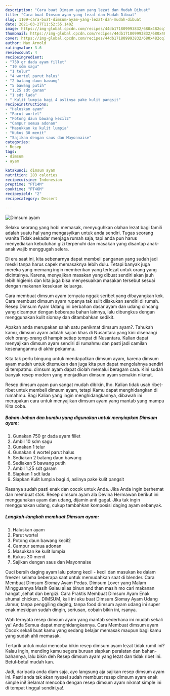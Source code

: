 ```yaml
---
description: "Cara buat Dimsum ayam yang lezat dan Mudah Dibuat"
title: "Cara buat Dimsum ayam yang lezat dan Mudah Dibuat"
slug: 1109-cara-buat-dimsum-ayam-yang-lezat-dan-mudah-dibuat
date: 2021-03-27T11:52:55.140Z
image: https://img-global.cpcdn.com/recipes/44db171809993832/680x482cq70/dimsum-ayam-foto-resep-utama.jpg
thumbnail: https://img-global.cpcdn.com/recipes/44db171809993832/680x482cq70/dimsum-ayam-foto-resep-utama.jpg
cover: https://img-global.cpcdn.com/recipes/44db171809993832/680x482cq70/dimsum-ayam-foto-resep-utama.jpg
author: Max Arnold
ratingvalue: 3.6
reviewcount: 4
recipeingredient:
- "750 gr dada ayam fillet"
- "10 sdm sagu"
- "1 telur"
- "4 wortel parut halus"
- "2 batang daun bawang"
- "5 bawang putih"
- "1.25 sdt garam"
- "1 sdt lada"
- " Kulit lumpia bagi 4 aslinya pake kulit pangsit"
recipeinstructions:
- "Haluskan ayam"
- "Parut wortel"
- "Potong daun bawang kecil2"
- "Campur semua adonan"
- "Masukkan ke kulit lumpia"
- "Kukus 30 menit"
- "Sajikan dengan saus dan Mayonnaise"
categories:
- Resep
tags:
- dimsum
- ayam

katakunci: dimsum ayam 
nutrition: 283 calories
recipecuisine: Indonesian
preptime: "PT14M"
cooktime: "PT46M"
recipeyield: "2"
recipecategory: Dessert

---
```



![Dimsum ayam](https://img-global.cpcdn.com/recipes/44db171809993832/680x482cq70/dimsum-ayam-foto-resep-utama.jpg)

Selaku seorang yang hobi memasak, menyuguhkan olahan lezat bagi famili adalah suatu hal yang mengasyikan untuk anda sendiri. Tugas seorang  wanita Tidak sekadar menjaga rumah saja, tapi anda pun harus menyediakan kebutuhan gizi terpenuhi dan masakan yang disantap anak-anak wajib menggugah selera.

Di era  saat ini, kita sebenarnya dapat membeli panganan yang sudah jadi meski tanpa harus capek memasaknya lebih dulu. Tetapi banyak juga mereka yang memang ingin memberikan yang terlezat untuk orang yang dicintainya. Karena, menyajikan masakan yang dibuat sendiri akan jauh lebih higienis dan kita juga bisa menyesuaikan masakan tersebut sesuai dengan makanan kesukaan keluarga. 

Cara membuat dimsum ayam ternyata nggak seribet yang dibayangkan kok. Cara membuat dimsum ayam rupanya tak sulit dilakukan sendiri di rumah. Resep Dimsum Ayam Udang ini berbahan dasar ayam dan udang cincang yang dicampur dengan beberapa bahan lainnya, lalu dibungkus dengan menggunakan kulit siomay dan ditambahkan sedikit.

Apakah anda merupakan salah satu penikmat dimsum ayam?. Tahukah kamu, dimsum ayam adalah sajian khas di Nusantara yang kini disenangi oleh orang-orang di hampir setiap tempat di Nusantara. Kalian dapat menyajikan dimsum ayam sendiri di rumahmu dan pasti jadi camilan kesenanganmu di akhir pekanmu.

Kita tak perlu bingung untuk mendapatkan dimsum ayam, karena dimsum ayam mudah untuk ditemukan dan juga kita pun dapat mengolahnya sendiri di tempatmu. dimsum ayam dapat diolah memalui beragam cara. Kini sudah banyak resep modern yang menjadikan dimsum ayam semakin nikmat.

Resep dimsum ayam pun sangat mudah dibikin, lho. Kalian tidak usah ribet-ribet untuk membeli dimsum ayam, tetapi Kamu dapat menghidangkan di rumahmu. Bagi Kalian yang ingin menghidangkannya, dibawah ini merupakan cara untuk menyajikan dimsum ayam yang mantab yang mampu Kita coba.

<!--inarticleads1-->

##### Bahan-bahan dan bumbu yang digunakan untuk menyiapkan Dimsum ayam:

1. Gunakan 750 gr dada ayam fillet
1. Ambil 10 sdm sagu
1. Gunakan 1 telur
1. Gunakan 4 wortel parut halus
1. Sediakan 2 batang daun bawang
1. Sediakan 5 bawang putih
1. Ambil 1.25 sdt garam
1. Siapkan 1 sdt lada
1. Siapkan  Kulit lumpia bagi 4, aslinya pake kulit pangsit


Rasanya sudah pasti enak dan cocok untuk Anda. Jika Anda ingin berhemat dan membuat stok. Resep dimsum ayam ala Devina Hermawan berikut ini menggunakan ayam dan udang, dijamin anti gagal. Jika tak ingin menggunakan udang, cukup tambahkan komposisi daging ayam sebanyak. 

<!--inarticleads2-->

##### Langkah-langkah membuat Dimsum ayam:

1. Haluskan ayam
1. Parut wortel
1. Potong daun bawang kecil2
1. Campur semua adonan
1. Masukkan ke kulit lumpia
1. Kukus 30 menit
1. Sajikan dengan saus dan Mayonnaise


Cuci bersih daging ayam lalu potong kecil - kecil dan masukan ke dalam freezer selama beberapa saat untuk memudahkan saat di blender. Cara Membuat Dimsum Siomay Ayam Pedas. Dimsum Lover yang Malam Mingguannya Masih Galau alias binun and than masih mo cari makanan hangat ,sehat dan bergizi. Cara Praktis Membuat Dimsum Ayam Enak shumai chicken.. DIMSUM, kali ini aku buat Dimsum Siomay Ayam Udang Jamur, tanpa penggiling daging, tanpa food dimsum ayam udang ini super enak meskipun sudah dingin, seriusan, cobain bikin ini, rsanya. 

Wah ternyata resep dimsum ayam yang mantab sederhana ini mudah sekali ya! Anda Semua dapat menghidangkannya. Cara Membuat dimsum ayam Cocok sekali buat kamu yang sedang belajar memasak maupun bagi kamu yang sudah ahli memasak.

Tertarik untuk mulai mencoba bikin resep dimsum ayam lezat tidak rumit ini? Kalau ingin, mending kamu segera buruan siapkan peralatan dan bahan-bahannya, lalu bikin deh Resep dimsum ayam yang lezat dan tidak ribet ini. Betul-betul mudah kan. 

Jadi, daripada anda diam saja, ayo langsung aja sajikan resep dimsum ayam ini. Pasti anda tak akan nyesel sudah membuat resep dimsum ayam enak simple ini! Selamat mencoba dengan resep dimsum ayam nikmat simple ini di tempat tinggal sendiri,ya!.

